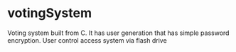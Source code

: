 # votingSystem
Voting system built from C. It has user generation that has simple password encryption. User control access system via flash drive
